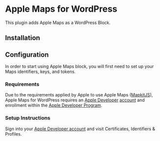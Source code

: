 # Apple Maps for WordPress

This plugin adds Apple Maps as a WordPress Block.

## Installation

## Configuration

In order to start using Apple Maps block, you will first need to set up your Maps identifiers, keys, and tokens.

### Requirements

Due to the requirements applied by Apple to use Apple Maps ([MapkitJS][3]), Apple Maps for WordPress requires an [Apple Developer][0] [account][1] and enrollment within the [Apple Developer Program][2].

### Setup Instructions

Sign into your [Apple Developer account][1] and visit Certificates, Identifiers & Profiles.

[0]: https://developer.apple.com/
[1]: https://developer.apple.com/account/
[2]: https://developer.apple.com/programs/
[3]: https://developer.apple.com/maps/mapkitjs/
